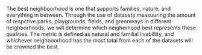 The best neighboorhood is one that supports families, nature, and everything in between. 
Through the use of datasets measuuring the amount of respctive parks, playgrounds, fields, and greenways in different neighborhoods, we will determine which
neigherhood best represents these qualities.
The metric is defined as natural and familial livabillity, and whichever neighboorhood has the most total from each of the datasets will be crowned the best.
